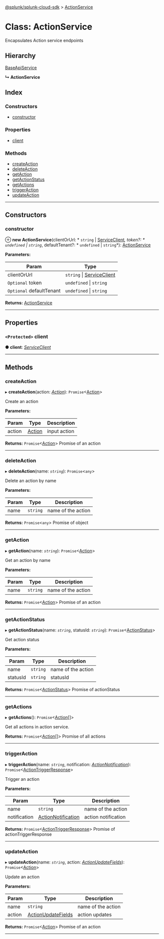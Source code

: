 [@splunk/splunk-cloud-sdk](../README.md) > [ActionService](../classes/actionservice.md)

# Class: ActionService

Encapsulates Action service endpoints

## Hierarchy

 [BaseApiService](baseapiservice.md)

**↳ ActionService**

## Index

### Constructors

* [constructor](actionservice.md#constructor)

### Properties

* [client](actionservice.md#client)

### Methods

* [createAction](actionservice.md#createaction)
* [deleteAction](actionservice.md#deleteaction)
* [getAction](actionservice.md#getaction)
* [getActionStatus](actionservice.md#getactionstatus)
* [getActions](actionservice.md#getactions)
* [triggerAction](actionservice.md#triggeraction)
* [updateAction](actionservice.md#updateaction)

---

## Constructors

<a id="constructor"></a>

###  constructor

⊕ **new ActionService**(clientOrUrl: * `string` &#124; [ServiceClient](serviceclient.md)*, token?: * `undefined` &#124; `string`*, defaultTenant?: * `undefined` &#124; `string`*): [ActionService](actionservice.md)

**Parameters:**

| Param | Type |
| ------ | ------ |
| clientOrUrl |  `string` &#124; [ServiceClient](serviceclient.md)|
| `Optional` token |  `undefined` &#124; `string`|
| `Optional` defaultTenant |  `undefined` &#124; `string`|

**Returns:** [ActionService](actionservice.md)

___

## Properties

<a id="client"></a>

### `<Protected>` client

**● client**: *[ServiceClient](serviceclient.md)*

___

## Methods

<a id="createaction"></a>

###  createAction

▸ **createAction**(action: *[Action](../enums/action.md)*): `Promise`<[Action](../enums/action.md)>

Create an action

**Parameters:**

| Param | Type | Description |
| ------ | ------ | ------ |
| action | [Action](../enums/action.md) |  input action |

**Returns:** `Promise`<[Action](../enums/action.md)>
Promise of an action

___
<a id="deleteaction"></a>

###  deleteAction

▸ **deleteAction**(name: *`string`*): `Promise`<`any`>

Delete an action by name

**Parameters:**

| Param | Type | Description |
| ------ | ------ | ------ |
| name | `string` |  name of the action |

**Returns:** `Promise`<`any`>
Promise of object

___
<a id="getaction"></a>

###  getAction

▸ **getAction**(name: *`string`*): `Promise`<[Action](../enums/action.md)>

Get an action by name

**Parameters:**

| Param | Type | Description |
| ------ | ------ | ------ |
| name | `string` |  name of the action |

**Returns:** `Promise`<[Action](../enums/action.md)>
Promise of an action

___
<a id="getactionstatus"></a>

###  getActionStatus

▸ **getActionStatus**(name: *`string`*, statusId: *`string`*): `Promise`<[ActionStatus](../interfaces/actionstatus.md)>

Get action status

**Parameters:**

| Param | Type | Description |
| ------ | ------ | ------ |
| name | `string` |  name of the action |
| statusId | `string` |  statusId |

**Returns:** `Promise`<[ActionStatus](../interfaces/actionstatus.md)>
Promise of actionStatus

___
<a id="getactions"></a>

###  getActions

▸ **getActions**(): `Promise`<[Action](../enums/action.md)[]>

Get all actions in action service.

**Returns:** `Promise`<[Action](../enums/action.md)[]>
Promise of all actions

___
<a id="triggeraction"></a>

###  triggerAction

▸ **triggerAction**(name: *`string`*, notification: *[ActionNotification](../interfaces/actionnotification.md)*): `Promise`<[ActionTriggerResponse](../interfaces/actiontriggerresponse.md)>

Trigger an action

**Parameters:**

| Param | Type | Description |
| ------ | ------ | ------ |
| name | `string` |  name of the action |
| notification | [ActionNotification](../interfaces/actionnotification.md) |  action notification |

**Returns:** `Promise`<[ActionTriggerResponse](../interfaces/actiontriggerresponse.md)>
Promise of actionTriggerResponse

___
<a id="updateaction"></a>

###  updateAction

▸ **updateAction**(name: *`string`*, action: *[ActionUpdateFields](../interfaces/actionupdatefields.md)*): `Promise`<[Action](../enums/action.md)>

Update an action

**Parameters:**

| Param | Type | Description |
| ------ | ------ | ------ |
| name | `string` |  name of the action |
| action | [ActionUpdateFields](../interfaces/actionupdatefields.md) |  action updates |

**Returns:** `Promise`<[Action](../enums/action.md)>
Promise of an action

___

